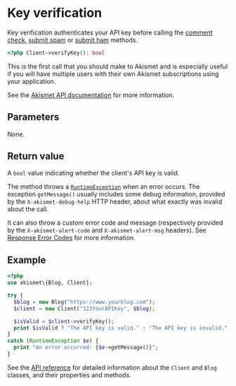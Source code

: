 # Key verification
Key verification authenticates your API key before calling the [comment check](check_comment.md),
[submit spam](submit_spam.md) or [submit ham](submit_ham.md) methods.

```php
<?php Client->verifyKey(): bool
```

This is the first call that you should make to Akismet and is especially useful
if you will have multiple users with their own Akismet subscriptions using your application.

See the [Akismet API documentation](https://akismet.com/developers/detailed-docs/key-verification) for more information.

## Parameters
None.

## Return value
A `bool` value indicating whether the client's API key is valid.

The method throws a [`RuntimeException`](https://www.php.net/manual/en/class.runtimeexception.php) when an error occurs.
The exception `getMessage()` usually includes some debug information, provided by the `X-akismet-debug-help` HTTP header, about what exactly was invalid about the call.

It can also throw a custom error code and message (respectively provided by the `X-akismet-alert-code` and `X-akismet-alert-msg` headers).
See [Response Error Codes](https://akismet.com/developers/detailed-docs/errors) for more information.

## Example

```php
<?php
use akismet\{Blog, Client};

try {
  $blog = new Blog("https://www.yourblog.com");
  $client = new Client("123YourAPIKey", $blog);

  $isValid = $client->verifyKey();
  print $isValid ? "The API key is valid." : "The API key is invalid.";
}
catch (RuntimeException $e) {
  print "An error occurred: {$e->getMessage()}";
}
```

See the [API reference](../api/) for detailed information about the `Client` and `Blog` classes, and their properties and methods.

